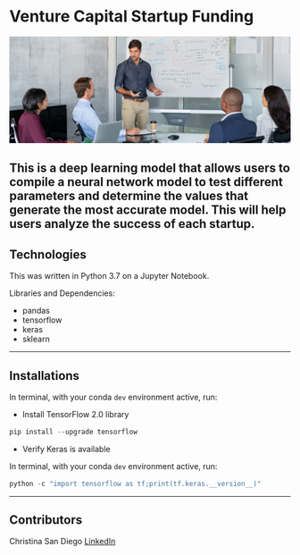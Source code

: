 # Venture Capital Startup Funding

![startup](images/company.jpg)

This is a deep learning model that allows users to compile a neural network model to test different parameters and determine the values that generate the most accurate model.  This will help users analyze the success of each startup.
---
## Technologies

This was written in Python 3.7 on a Jupyter Notebook.

Libraries and Dependencies:
* pandas
* tensorflow
* keras
* sklearn

---
## Installations

In terminal, with your conda `dev` environment active, run:

* Install TensorFlow 2.0 library

```python
pip install --upgrade tensorflow
```

* Verify Keras is available

In terminal, with your conda `dev`  environment active, run:

```python
python -c "import tensorflow as tf;print(tf.keras.__version__)"
```

---
## Contributors
Christina San Diego [LinkedIn](https://www.linkedin.com/in/christinabuted)